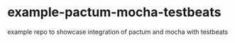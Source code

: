 # example-pactum-mocha-testbeats
example repo to showcase integration of pactum and mocha with testbeats
